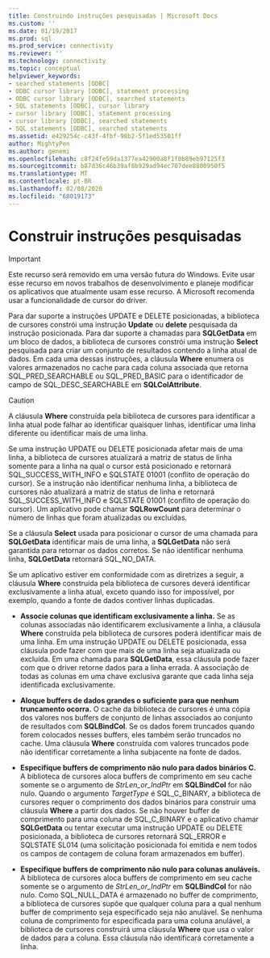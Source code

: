 ```yaml
---
title: Construindo instruções pesquisadas | Microsoft Docs
ms.custom: ''
ms.date: 01/19/2017
ms.prod: sql
ms.prod_service: connectivity
ms.reviewer: ''
ms.technology: connectivity
ms.topic: conceptual
helpviewer_keywords:
- searched statements [ODBC]
- ODBC cursor library [ODBC], statement processing
- ODBC cursor library [ODBC], searched statements
- SQL statements [ODBC], cursor library
- cursor library [ODBC], statement processing
- cursor library [ODBC], searched statements
- SQL statements [ODBC], searched statements
ms.assetid: e429254c-c43f-4fbf-98b2-5f1ed53501ff
author: MightyPen
ms.author: genemi
ms.openlocfilehash: c8f24fe59da1377ea42900a8f1f0b89eb97125f3
ms.sourcegitcommit: b87d36c46b39af8b929ad94ec707dee8800950f5
ms.translationtype: MT
ms.contentlocale: pt-BR
ms.lasthandoff: 02/08/2020
ms.locfileid: "68019173"
---
```

# <a name="constructing-searched-statements"></a>Construir instruções pesquisadas
> [!IMPORTANT]  
>  Este recurso será removido em uma versão futura do Windows. Evite usar esse recurso em novos trabalhos de desenvolvimento e planeje modificar os aplicativos que atualmente usam esse recurso. A Microsoft recomenda usar a funcionalidade de cursor do driver.  
  
 Para dar suporte a instruções UPDATE e DELETE posicionadas, a biblioteca de cursores constrói uma instrução **Update** ou **delete** pesquisada da instrução posicionada. Para dar suporte a chamadas para **SQLGetData** em um bloco de dados, a biblioteca de cursores constrói uma instrução **Select** pesquisada para criar um conjunto de resultados contendo a linha atual de dados. Em cada uma dessas instruções, a cláusula **Where** enumera os valores armazenados no cache para cada coluna associada que retorna SQL_PRED_SEARCHABLE ou SQL_PRED_BASIC para o identificador de campo de SQL_DESC_SEARCHABLE em **SQLColAttribute**.  
  
> [!CAUTION]  
>  A cláusula **Where** construída pela biblioteca de cursores para identificar a linha atual pode falhar ao identificar quaisquer linhas, identificar uma linha diferente ou identificar mais de uma linha.  
  
 Se uma instrução UPDATE ou DELETE posicionada afetar mais de uma linha, a biblioteca de cursores atualizará a matriz de status de linha somente para a linha na qual o cursor está posicionado e retornará SQL_SUCCESS_WITH_INFO e SQLSTATE 01001 (conflito de operação do cursor). Se a instrução não identificar nenhuma linha, a biblioteca de cursores não atualizará a matriz de status de linha e retornará SQL_SUCCESS_WITH_INFO e SQLSTATE 01001 (conflito de operação do cursor). Um aplicativo pode chamar **SQLRowCount** para determinar o número de linhas que foram atualizadas ou excluídas.  
  
 Se a cláusula **Select** usada para posicionar o cursor de uma chamada para **SQLGetData** identificar mais de uma linha, a **SQLGetData** não será garantida para retornar os dados corretos. Se não identificar nenhuma linha, **SQLGetData** retornará SQL_NO_DATA.  
  
 Se um aplicativo estiver em conformidade com as diretrizes a seguir, a cláusula **Where** construída pela biblioteca de cursores deverá identificar exclusivamente a linha atual, exceto quando isso for impossível, por exemplo, quando a fonte de dados contiver linhas duplicadas.  
  
-   **Associe colunas que identificam exclusivamente a linha.** Se as colunas associadas não identificarem exclusivamente a linha, a cláusula **Where** construída pela biblioteca de cursores poderá identificar mais de uma linha. Em uma instrução UPDATE ou DELETE posicionada, essa cláusula pode fazer com que mais de uma linha seja atualizada ou excluída. Em uma chamada para **SQLGetData**, essa cláusula pode fazer com que o driver retorne dados para a linha errada. A associação de todas as colunas em uma chave exclusiva garante que cada linha seja identificada exclusivamente.  
  
-   **Aloque buffers de dados grandes o suficiente para que nenhum truncamento ocorra.** O cache da biblioteca de cursores é uma cópia dos valores nos buffers de conjunto de linhas associados ao conjunto de resultados com **SQLBindCol**. Se os dados forem truncados quando forem colocados nesses buffers, eles também serão truncados no cache. Uma cláusula **Where** construída com valores truncados pode não identificar corretamente a linha subjacente na fonte de dados.  
  
-   **Especifique buffers de comprimento não nulo para dados binários C.** A biblioteca de cursores aloca buffers de comprimento em seu cache somente se o argumento de *StrLen_or_IndPtr* em **SQLBindCol** for não nulo. Quando o argumento *TargetType* é SQL_C_BINARY, a biblioteca de cursores requer o comprimento dos dados binários para construir uma cláusula **Where** a partir dos dados. Se não houver buffer de comprimento para uma coluna de SQL_C_BINARY e o aplicativo chamar **SQLGetData** ou tentar executar uma instrução UPDATE ou DELETE posicionada, a biblioteca de cursores retornará SQL_ERROR e SQLSTATE SL014 (uma solicitação posicionada foi emitida e nem todos os campos de contagem de coluna foram armazenados em buffer).  
  
-   **Especifique buffers de comprimento não nulo para colunas anuláveis.** A biblioteca de cursores aloca buffers de comprimento em seu cache somente se o argumento de *StrLen_or_IndPtr* em **SQLBindCol** for não nulo. Como SQL_NULL_DATA é armazenado no buffer de comprimento, a biblioteca de cursores supõe que qualquer coluna para a qual nenhum buffer de comprimento seja especificado seja não anulável. Se nenhuma coluna de comprimento for especificada para uma coluna anulável, a biblioteca de cursores construirá uma cláusula **Where** que usa o valor de dados para a coluna. Essa cláusula não identificará corretamente a linha.
